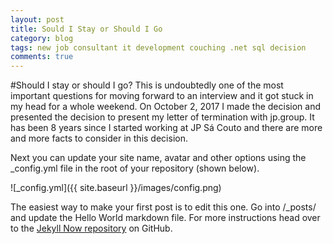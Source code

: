 ```yaml
---
layout: post
title: Sould I Stay or Should I Go
category: blog
tags: new job consultant it development couching .net sql decision
comments: true
---
```


#Should I stay or should I go?
This is undoubtedly one of the most important questions for moving forward to an interview and it got stuck in my head for a whole weekend. 
On October 2, 2017 I made the decision and presented the decision to present my letter of termination with jp.group. It has been 8 years since I started working at JP Sá Couto and there are more and more facts to consider in this decision.


Next you can update your site name, avatar and other options using the _config.yml file in the root of your repository (shown below).

![_config.yml]({{ site.baseurl }}/images/config.png)

The easiest way to make your first post is to edit this one. Go into /_posts/ and update the Hello World markdown file. For more instructions head over to the [Jekyll Now repository](https://github.com/barryclark/jekyll-now) on GitHub.